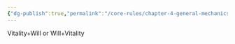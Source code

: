 ```yaml
---
{"dg-publish":true,"permalink":"/core-rules/chapter-4-general-mechanics/ability-check-combinations/vitality-will/"}
---
```


Vitality+Will or Will+Vitality